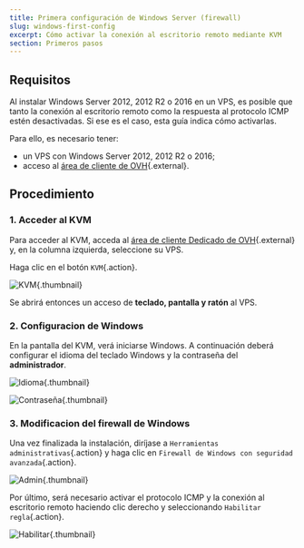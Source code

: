```yaml
---
title: Primera configuración de Windows Server (firewall)
slug: windows-first-config
excerpt: Cómo activar la conexión al escritorio remoto mediante KVM
section: Primeros pasos
---
```



## Requisitos
Al instalar Windows Server 2012, 2012 R2 o 2016 en un VPS, es posible que tanto la conexión al escritorio remoto como la respuesta al protocolo ICMP estén desactivadas. Si ese es el caso, esta guía indica cómo activarlas.

Para ello, es necesario tener:

- un VPS con Windows Server 2012, 2012 R2 o 2016;
- acceso al [área de cliente de OVH](https://www.ovh.com/manager/){.external}.


## Procedimiento

### 1. Acceder al KVM
Para acceder al KVM, acceda al [área de cliente Dedicado de OVH](https://www.ovh.com/manager/dedicated/){.external} y, en la columna izquierda, seleccione su VPS.

Haga clic en el botón `KVM`{.action}.


![KVM](images/windowsvps.png){.thumbnail}

Se abrirá entonces un acceso de **teclado, pantalla y ratón** al VPS.


### 2. Configuracion de Windows
En la pantalla del KVM, verá iniciarse Windows. A continuación deberá configurar el idioma del teclado Windows y la contraseña del **administrador**.


![Idioma](images/windows2.png){.thumbnail}


![Contraseña](images/windows3.png){.thumbnail}


### 3. Modificacion del firewall de Windows
Una vez finalizada la instalación, diríjase a `Herramientas administrativas`{.action} y haga clic en `Firewall de Windows con seguridad avanzada`{.action}.


![Admin](images/windows4.png){.thumbnail}

Por último, será necesario activar el protocolo ICMP y la conexión al escritorio remoto haciendo clic derecho y seleccionando `Habilitar regla`{.action}.


![Habilitar](images/windows5.png){.thumbnail}
